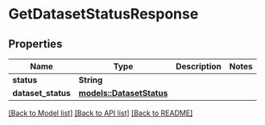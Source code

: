 # GetDatasetStatusResponse

## Properties

Name | Type | Description | Notes
------------ | ------------- | ------------- | -------------
**status** | **String** |  | 
**dataset_status** | [**models::DatasetStatus**](DatasetStatus.md) |  | 

[[Back to Model list]](../README.md#documentation-for-models) [[Back to API list]](../README.md#documentation-for-api-endpoints) [[Back to README]](../README.md)


